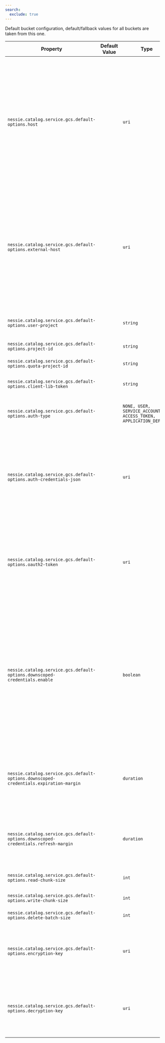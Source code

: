 ```yaml
---
search:
  exclude: true
---
```

<!--start-->

Default bucket configuration, default/fallback values for all buckets are taken from this one.

| Property | Default Value | Type | Description |
|----------|---------------|------|-------------|
| `nessie.catalog.service.gcs.default-options.host` |  | `uri` | The default endpoint override to use. The endpoint is almost always used for testing purposes.   <br><br>If the endpoint URIs for the Nessie server and clients differ, this one defines the endpoint  used for the Nessie server.  |
| `nessie.catalog.service.gcs.default-options.external-host` |  | `uri` | When using a specific endpoint, see `host`, and the endpoint URIs for the Nessie server  differ, you can specify the URI passed down to clients using this setting.  Otherwise, clients  will receive the value from the `host` setting.  |
| `nessie.catalog.service.gcs.default-options.user-project` |  | `string` | Optionally specify the user project (Google term).  |
| `nessie.catalog.service.gcs.default-options.project-id` |  | `string` | The Google project ID.  |
| `nessie.catalog.service.gcs.default-options.quota-project-id` |  | `string` | The Google quota project ID.  |
| `nessie.catalog.service.gcs.default-options.client-lib-token` |  | `string` | The Google client lib token.  |
| `nessie.catalog.service.gcs.default-options.auth-type` |  | `NONE, USER, SERVICE_ACCOUNT, ACCESS_TOKEN, APPLICATION_DEFAULT` | The authentication type to use. If not set, the default is `NONE`. |
| `nessie.catalog.service.gcs.default-options.auth-credentials-json` |  | `uri` | Name of the key-secret containing the auth-credentials-JSON, this value is the name of the  credential to use, the actual credential is defined via secrets.   |
| `nessie.catalog.service.gcs.default-options.oauth2-token` |  | `uri` | Name of the token-secret containing the OAuth2 token, this value is the name of the credential  to use, the actual credential is defined via secrets.   |
| `nessie.catalog.service.gcs.default-options.downscoped-credentials.enable` |  | `boolean` | Flag to enable the currently experimental option to send short-lived and scoped-down  credentials to clients.  <br><br>The current default is to not enable short-lived and scoped-down credentials, but the  default may change to enable in the future.  |
| `nessie.catalog.service.gcs.default-options.downscoped-credentials.expiration-margin` |  | `duration` | The expiration margin for the scoped down OAuth2 token. <br><br>Defaults to the Google defaults. |
| `nessie.catalog.service.gcs.default-options.downscoped-credentials.refresh-margin` |  | `duration` | The refresh margin for the scoped down OAuth2 token. <br><br>Defaults to the Google defaults. |
| `nessie.catalog.service.gcs.default-options.read-chunk-size` |  | `int` | The read chunk size in bytes.  |
| `nessie.catalog.service.gcs.default-options.write-chunk-size` |  | `int` | The write chunk size in bytes.  |
| `nessie.catalog.service.gcs.default-options.delete-batch-size` |  | `int` | The delete batch size.  |
| `nessie.catalog.service.gcs.default-options.encryption-key` |  | `uri` | Name of the key-secret containing the customer-supplied AES256 key for blob encryption when  writing.   |
| `nessie.catalog.service.gcs.default-options.decryption-key` |  | `uri` | Name of the key-secret containing the customer-supplied AES256 key for blob decryption when  reading.   |
